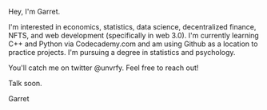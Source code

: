 Hey, I'm Garret.

I'm interested in economics, statistics, data science, decentralized finance, NFTS, and web development (specifically in web 3.0). I'm currently learning C++ and Python via Codecademy.com and am using Github as a location to practice projects. I'm pursuing a degree in statistics and psychology.

You'll catch me on twitter @unvrfy. Feel free to reach out!

Talk soon.

Garret

<!---
garretcq/garretcq is a ✨ special ✨ repository because its `README.md` (this file) appears on your GitHub profile.
You can click the Preview link to take a look at your changes.
--->
